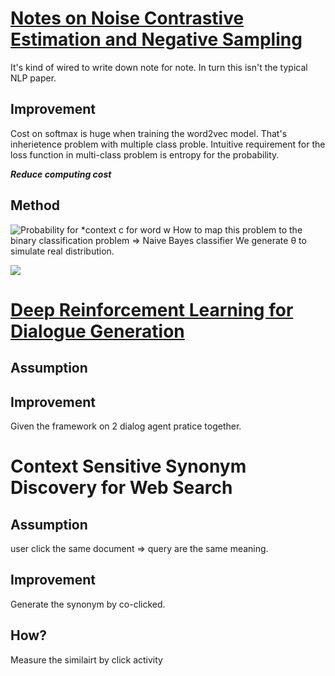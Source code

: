 # [Notes on Noise Contrastive Estimation and Negative Sampling](https://arxiv.org/pdf/1410.8251.pdf_)

It's kind of wired to write down note for note. In turn this isn't the typical NLP paper. 

 ## Improvement
 Cost on softmax is huge when training the word2vec model.  That's inherietence problem with multiple class proble. Intuitive requirement for the loss function in multi-class problem is entropy for the probability. 

***Reduce computing cost***
## Method

![Probability for ***context** *c* for ***word*** *w*](https://media.licdn.com/dms/image/C5112AQGTvxJFr-qXLA/article-inline_image-shrink_1000_1488/0?e=1557360000&v=beta&t=wkUHIU5P-LPHks6tGQ8sx_zqX5Xuuwi7EymCIBuuc-w)
How to map this problem to the binary classification problem
=> Naive Bayes classifier
We generate θ to simulate real distribution. 

![](https://media.licdn.com/dms/image/C5112AQHERXeLbNM3Lw/article-inline_image-shrink_400_744/0?e=1557360000&v=beta&t=xXg5F_XPxGxLa4-_aisW4Kiw60D7x4bo_AUye0kLZo8)



# [Deep Reinforcement Learning for Dialogue Generation](https://arxiv.org/pdf/1606.01541.pdf)

## Assumption
## Improvement
Given the framework on 2 dialog agent pratice together. 
## 


# Context Sensitive Synonym Discovery for Web Search
## Assumption
user click the same document => query are the same meaning.
## Improvement
Generate the synonym by co-clicked. 
## How?
Measure the similairt by click activity

<!--stackedit_data:
eyJoaXN0b3J5IjpbMTI4NjA5OTEzOCwtMTI1OTE3NDM3OSwtMT
Q0OTQxNDcxMywyMTk4NjAwMDMsLTY2MDE1OTk0LDY4MDIyMDYw
M119
-->